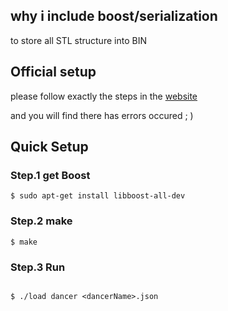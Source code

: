 ## why i include boost/serialization

to store all STL structure into BIN

## Official setup

please follow exactly the steps in the [website](https://www.boost.org/doc/libs/1_81_0/more/getting_started/unix-variants.html)

and you will find there has errors occured ; )

## Quick Setup

### Step.1 get Boost

```
$ sudo apt-get install libboost-all-dev
```

### Step.2 make

```
$ make
```

### Step.3 Run

```

$ ./load dancer <dancerName>.json

```
